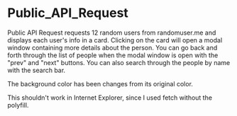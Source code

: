 # Public_API_Request

Public API Request requests 12 random users from randomuser.me and displays each user's info in a card.
Clicking on the card will open a modal window containing more details about the person.
You can go back and forth through the list of people when the modal window is open with the "prev" and "next" buttons.
You can also search through the people by name with the search bar.

The background color has been changes from its original color.

This shouldn't work in Internet Explorer, since I used fetch without the polyfill.
